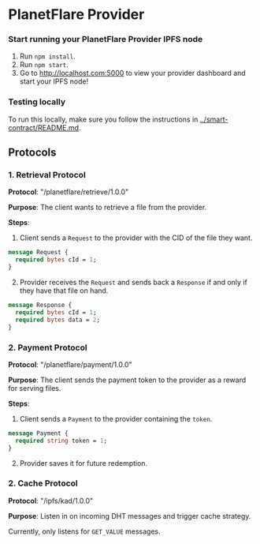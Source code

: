# PlanetFlare Provider

### Start running your PlanetFlare Provider IPFS node
1. Run `npm install`.
2. Run `npm start`.
3. Go to http://localhost.com:5000 to view your provider dashboard and start your IPFS node!

### Testing locally
To run this locally, make sure you follow the instructions in [../smart-contract/README.md](../smart-contract/README.md).

## Protocols
### 1. Retrieval Protocol
**Protocol**: "/planetflare/retrieve/1.0.0"

**Purpose**: The client wants to retrieve a file from the provider.

**Steps**:
1. Client sends a `Request` to the provider with the CID of the file they want.
```protobuf
message Request {
  required bytes cId = 1;
}
```
2. Provider receives the `Request` and sends back a `Response` if and only if they have that file on hand.
```protobuf
message Response {
  required bytes cId = 1;
  required bytes data = 2;
}
```
### 2. Payment Protocol
**Protocol**: "/planetflare/payment/1.0.0"

**Purpose**: The client sends the payment token to the provider as a reward for serving files.

**Steps**:
1. Client sends a `Payment` to the provider containing the `token`.
```protobuf
message Payment {
  required string token = 1;
}
```
2. Provider saves it for future redemption.

### 2. Cache Protocol
**Protocol**: "/ipfs/kad/1.0.0"

**Purpose**: Listen in on incoming DHT messages and trigger cache strategy.

Currently, only listens for `GET_VALUE` messages.

